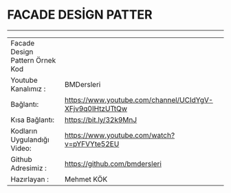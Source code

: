 # FACADE DESİGN PATTER
---
|   |   |
| ------ | ------ |
| Facade Design Pattern Örnek Kod |
| Youtube Kanalımız : |  BMDersleri |
| Bağlantı:| https://www.youtube.com/channel/UCIdYgV-XFjv9q0IHtzUTtQw |
| Kısa Bağlantı:| https://bit.ly/32k9MnJ |
| Kodların Uygulandığı Video:| https://www.youtube.com/watch?v=pYFVYte52EU |
| Github Adresimiz :  | https://github.com/bmdersleri | 
| Hazırlayan :  | Mehmet KÖK | 
